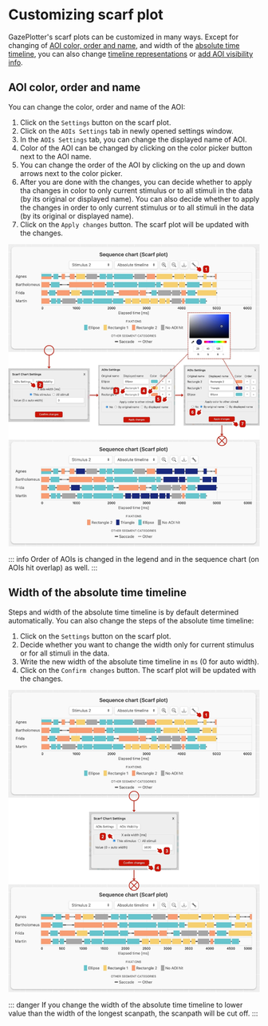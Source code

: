 # Customizing scarf plot

GazePlotter's scarf plots can be customized in many ways. Except for changing of [AOI color, order and name](#changing-aoi-color-order-and-name), and width of the [absolute time timeline](#changing-the-width-of-the-absolute-time-timeline), you can also change [timeline representations](/basic/timelines.md) or [add AOI visibility info](/basic/aoi-visibility.md).

## AOI color, order and name

You can change the color, order and name of the AOI:
1. Click on the `Settings` button on the scarf plot.
2. Click on the `AOIs Settings` tab in newly opened settings window.
3. In the `AOIs Settings` tab, you can change the displayed name of AOI.
4. Color of the AOI can be changed by clicking on the color picker button next to the AOI name.
5. You can change the order of the AOI by clicking on the up and down arrows next to the color picker.
6. After you are done with the changes, you can decide whether to apply tha changes in color to only current stimulus or to all stimuli in the data (by its original or displayed name). You can also decide whether to apply the changes in order to only current stimulus or to all stimuli in the data (by its original or displayed name).
7. Click on the `Apply changes` button. The scarf plot will be updated with the changes.

![](./img/customizing-scarf-plot/1.jpg)

::: info
Order of AOIs is changed in the legend and in the sequence chart (on AOIs hit overlap) as well.
:::

## Width of the absolute time timeline

Steps and width of the absolute time timeline is by default determined automatically. You can also change the steps of the absolute time timeline:
1. Click on the `Settings` button on the scarf plot.
2. Decide whether you want to change the width only for current stimulus or for all stimuli in the data.
3. Write the new width of the absolute time timeline in `ms` (0 for auto width).
4. Click on the `Confirm changes` button. The scarf plot will be updated with the changes.

![](./img/customizing-scarf-plot/2.jpg)

::: danger
If you change the width of the absolute time timeline to lower value than the width of the longest scanpath, the scanpath will be cut off.
:::
